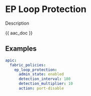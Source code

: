 # EP Loop Protection

Description

{{ aac_doc }}
## Examples

```yaml
apic:
  fabric_policies:
    ep_loop_protection:
      admin_state: enabled
      detection_interval: 180
      detection_multiplier: 10
      action: port-disable
```
